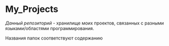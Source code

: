 # My_Projects
*Данный репозиторий* - хранилище моих проектов, связанных с разными языками/областями программирования.

Названия папок соответствуют содержанию
